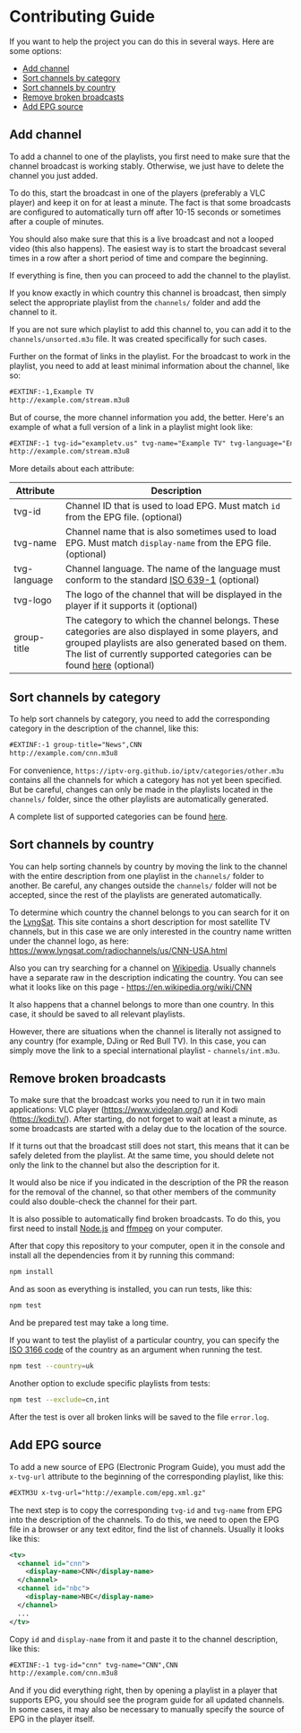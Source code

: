 # Contributing Guide

If you want to help the project you can do this in several ways. Here are some options:

- [Add channel](#add-channel)
- [Sort channels by category](#sort-channels-by-category)
- [Sort channels by country](#sort-channels-by-country)
- [Remove broken broadcasts](#remove-broken-broadcasts)
- [Add EPG source](#add-epg-source)

## Add channel

To add a channel to one of the playlists, you first need to make sure that the channel broadcast is working stably. Otherwise, we just have to delete the channel you just added. 

To do this, start the broadcast in one of the players (preferably a VLC player) and keep it on for at least a minute. The fact is that some broadcasts are configured to automatically turn off after 10-15 seconds or sometimes after a couple of minutes. 

You should also make sure that this is a live broadcast and not a looped video (this also happens). The easiest way is to start the broadcast several times in a row after a short period of time and compare the beginning. 

If everything is fine, then you can proceed to add the channel to the playlist. 

If you know exactly in which country this channel is broadcast, then simply select the appropriate playlist from the `channels/` folder and add the channel to it.

If you are not sure which playlist to add this channel to, you can add it to the `channels/unsorted.m3u` file. It was created specifically for such cases.

Further on the format of links in the playlist. For the broadcast to work in the playlist, you need to add at least minimal information about the channel, like so:

```xml
#EXTINF:-1,Example TV
http://example.com/stream.m3u8
```

But of course, the more channel information you add, the better. Here's an example of what a full version of a link in a playlist might look like:

```xml
#EXTINF:-1 tvg-id="exampletv.us" tvg-name="Example TV" tvg-language="English" tvg-logo="http://example.com/channel-logo.png" group-title="News",Example TV
http://example.com/stream.m3u8
```

More details about each attribute:

| Attribute    | Description
| ------------ | ---
| tvg-id       | Channel ID that is used to load EPG. Must match `id` from the EPG file. (optional)
| tvg-name     | Channel name that is also sometimes used to load EPG. Must match `display-name` from the EPG file. (optional)
| tvg-language | Channel language. The name of the language must conform to the standard [ISO 639-1](https://en.wikipedia.org/wiki/List_of_ISO_639-1_codes) (optional)
| tvg-logo     | The logo of the channel that will be displayed in the player if it supports it (optional)
| group-title  | The category to which the channel belongs. These categories are also displayed in some players, and grouped playlists are also generated based on them. The list of currently supported categories can be found [here](https://github.com/iptv-org/iptv#playlists-by-category) (optional)


## Sort channels by category

To help sort channels by category, you need to add the corresponding category in the description of the channel, like this:

```xml
#EXTINF:-1 group-title="News",CNN
http://example.com/cnn.m3u8
```

For convenience, `https://iptv-org.github.io/iptv/categories/other.m3u` contains all the channels for which a category has not yet been specified. But be careful, changes can only be made in the playlists located in the `channels/` folder, since the other playlists are automatically generated.

A complete list of supported categories can be found [here](https://github.com/iptv-org/iptv#playlists-by-category).

## Sort channels by country

You can help sorting channels by country by moving the link to the channel with the entire description from one playlist in the `channels/` folder to another. Be careful, any changes outside the `channels/` folder will not be accepted, since the rest of the playlists are generated automatically.

To determine which country the channel belongs to you can search for it on the [LyngSat](https://www.lyngsat.com/search.html). This site contains a short description for most satellite TV channels, but in this case we are only interested in the country name written under the channel logo, as here: https://www.lyngsat.com/radiochannels/us/CNN-USA.html

Also you can try searching for a channel on [Wikipedia](https://www.wikipedia.org/). Usually channels have a separate raw in the description indicating the country. You can see what it looks like on this page - https://en.wikipedia.org/wiki/CNN

It also happens that a channel belongs to more than one country. In this case, it should be saved to all relevant playlists.

However, there are situations when the channel is literally not assigned to any country (for example, DJing or Red Bull TV). In this case, you can simply move the link to a special international playlist - `channels/int.m3u`.

## Remove broken broadcasts

To make sure that the broadcast works you need to run it in two main applications: VLC player (https://www.videolan.org/) and Kodi (https://kodi.tv/). After starting, do not forget to wait at least a minute, as some broadcasts are started with a delay due to the location of the source.

If it turns out that the broadcast still does not start, this means that it can be safely deleted from the playlist. At the same time, you should delete not only the link to the channel but also the description for it. 

It would also be nice if you indicated in the description of the PR the reason for the removal of the channel, so that other members of the community could also double-check the channel for their part.

It is also possible to automatically find broken broadcasts. To do this, you first need to install [Node.js](https://nodejs.org/en/) and [ffmpeg](https://www.ffmpeg.org) on your computer.

After that copy this repository to your computer, open it in the console and install all the dependencies from it by running this command:

```sh
npm install
```

And as soon as everything is installed, you can run tests, like this:

```sh
npm test
```

And be prepared test may take a long time. 

If you want to test the playlist of a particular country, you can specify the [ISO 3166 code](https://en.wikipedia.org/wiki/ISO_3166) of the country as an argument when running the test.

```sh
npm test --country=uk
```

Another option to exclude specific playlists from tests:

```sh
npm test --exclude=cn,int
```

After the test is over all broken links will be saved to the file `error.log`.

## Add EPG source

To add a new source of EPG (Electronic Program Guide), you must add the `x-tvg-url` attribute to the beginning of the corresponding playlist, like this:

```xml
#EXTM3U x-tvg-url="http://example.com/epg.xml.gz"
```

The next step is to copy the corresponding `tvg-id` and `tvg-name` from EPG into the description of the channels. To do this, we need to open the EPG file in a browser or any text editor, find the list of channels. Usually it looks like this:

```xml
<tv>
  <channel id="cnn">
    <display-name>CNN</display-name>
  </channel>
  <channel id="nbc">
    <display-name>NBC</display-name>
  </channel>
  ...
</tv>
```

Copy `id` and `display-name` from it and paste it to the channel description, like this:

```xml
#EXTINF:-1 tvg-id="cnn" tvg-name="CNN",CNN
http://example.com/cnn.m3u8
```

And if you did everything right, then by opening a playlist in a player that supports EPG, you should see the program guide for all updated channels. In some cases, it may also be necessary to manually specify the source of EPG in the player itself.
